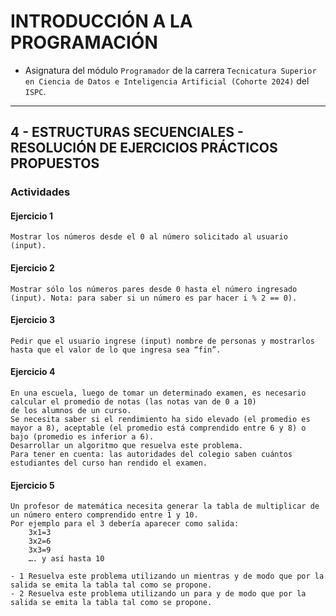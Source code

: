 # INTRODUCCIÓN A LA PROGRAMACIÓN
- Asignatura del módulo `Programador` de la carrera `Tecnicatura Superior en Ciencia de Datos e Inteligencia Artificial (Cohorte 2024)` del `ISPC`.

---

## 4 - ESTRUCTURAS SECUENCIALES - RESOLUCIÓN DE EJERCICIOS PRÁCTICOS PROPUESTOS

### Actividades

#### Ejercicio 1
```
Mostrar los números desde el 0 al número solicitado al usuario (input).
```

#### Ejercicio 2
```
Mostrar sólo los números pares desde 0 hasta el número ingresado (input). Nota: para saber si un número es par hacer i % 2 == 0).
```

#### Ejercicio 3
```
Pedir que el usuario ingrese (input) nombre de personas y mostrarlos hasta que el valor de lo que ingresa sea “fin”.
```

#### Ejercicio 4
```
En una escuela, luego de tomar un determinado examen, es necesario calcular el promedio de notas (las notas van de 0 a 10) 
de los alumnos de un curso.
Se necesita saber si el rendimiento ha sido elevado (el promedio es mayor a 8), aceptable (el promedio está comprendido entre 6 y 8) o bajo (promedio es inferior a 6).
Desarrollar un algoritmo que resuelva este problema.
Para tener en cuenta: las autoridades del colegio saben cuántos estudiantes del curso han rendido el examen.
```

#### Ejercicio 5
```
Un profesor de matemática necesita generar la tabla de multiplicar de un número entero comprendido entre 1 y 10.
Por ejemplo para el 3 debería aparecer como salida:
    3x1=3
    3x2=6
    3x3=9
    …. y así hasta 10

- 1 Resuelva este problema utilizando un mientras y de modo que por la salida se emita la tabla tal como se propone.
- 2 Resuelva este problema utilizando un para y de modo que por la salida se emita la tabla tal como se propone.
```

